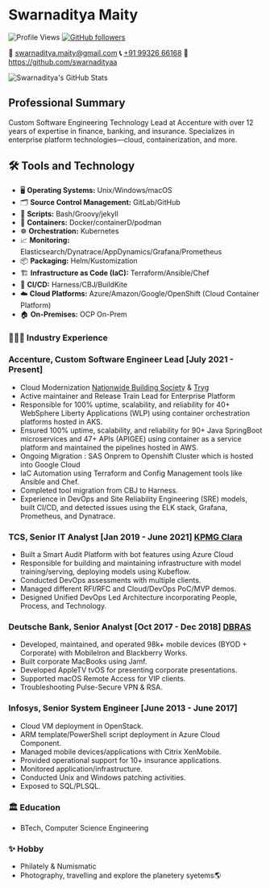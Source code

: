 # Swarnaditya Maity

![Profile Views](https://komarev.com/ghpvc/?username=swarnadityaa&label=Profile%20views&color=0e75b6&style=flat)
[![GitHub followers](https://img.shields.io/github/followers/swarnadityaa?label=Follow&style=social)](https://github.com/swarnadityaa)

**📧** [swarnaditya.maity@gmail.com](mailto:swarnaditya.maity@gmail.com)
**📞** [+91 99326 66168](tel:+919932666168)
**🔗** https://github.com/swarnadityaa

![Swarnaditya's GitHub Stats](https://github-readme-stats.vercel.app/api?username=swarnadityaa&show_icons=true&theme=radical)

## Professional Summary

Custom Software Engineering Technology Lead at Accenture with over 12 years of expertise in finance, banking, and insurance. Specializes in enterprise platform technologies—cloud, containerization, and more.

## **🛠️** Tools and Technology

- 🖥️ **Operating Systems:** Unix/Windows/macOS
- 🗂️ **Source Control Management:** GitLab/GitHub
- 📝 **Scripts:** Bash/Groovy/jekyll
- 🐳 **Containers:** Docker/containerD/podman
- ☸️ **Orchestration:** Kubernetes
- 📈 **Monitoring:** Elasticsearch/Dynatrace/AppDynamics/Grafana/Prometheus
- 📦 **Packaging:** Helm/Kustomization 
- 🏗️ **Infrastructure as Code (IaC):** Terraform/Ansible/Chef
- 🔄 **CI/CD:** Harness/CBJ/BuildKite
- ☁️ **Cloud Platforms:** Azure/Amazon/Google/OpenShift (Cloud Container Platform)
- 🏠 **On-Premises:** OCP On-Prem

### **👨🏽‍💻** Industry Experience

### Accenture, Custom Software Engineer Lead [July 2021 - Present]

- Cloud Modernization [Nationwide Building Society](https://www.nationwide.co.uk/) & [Tryg](https://www.tryg.no/)
- Active maintainer and Release Train Lead for Enterprise Platform
- Responsible for 100% uptime, scalability, and reliability for 40+ WebSphere Liberty Applications (WLP) using container orchestration platforms hosted in AKS.
- Ensured 100% uptime, scalability, and reliability for 90+ Java SpringBoot microservices and 47+ APIs (APIGEE) using container as a service platform and maintained the pipelines hosted in AWS.
- Ongoing Migration : SAS Onprem to Openshift Cluster which is hosted into Google Cloud
- IaC Automation using Terraform and Config Management tools like Ansible and Chef.
- Completed tool migration from CBJ to Harness.
- Experience in DevOps and Site Reliability Engineering (SRE) models, built CI/CD, and detected issues using the ELK stack, Grafana, Prometheus, and Dynatrace.

### TCS, Senior IT Analyst [Jan 2019 - June 2021] [KPMG Clara](https://kpmg.com/xx/en/what-we-do/services/audit/kpmg-clara.html)

- Built a Smart Audit Platform with bot features using Azure Cloud
- Responsible for building and maintaining infrastructure with model training/serving, deploying models using Kubeflow.
- Conducted DevOps assessments with multiple clients.
- Managed different RFI/RFC and Cloud/DevOps PoC/MVP demos.
- Designed Unified DevOps Led Architecture incorporating People, Process, and Technology.

### Deutsche Bank, Senior Analyst [Oct 2017 - Dec 2018] [DBRAS](https://dbras.db.com/)

- Developed, maintained, and operated 98k+ mobile devices (BYOD + Corporate) with MobileIron and Blackberry Works.
- Built corporate MacBooks using Jamf.
- Developed AppleTV tvOS for presenting corporate presentations.
- Supported macOS Remote Access for VIP clients.
- Troubleshooting Pulse-Secure VPN & RSA.

### Infosys, Senior System Engineer [June 2013 - June 2017]

- Cloud VM deployment in OpenStack. 
- ARM template/PowerShell script deployment in Azure Cloud Component.
- Managed mobile devices/applications with Citrix XenMobile.
- Provided operational support for 10+ insurance applications.
- Monitored application/infrastructure.
- Conducted Unix and Windows patching activities.
- Exposed to SQL/PLSQL.

### **🏛️** Education
- BTech, Computer Science Engineering

### **✨** Hobby
- Philately & Numismatic
- Photography, travelling and explore the planetery syetems🌎
